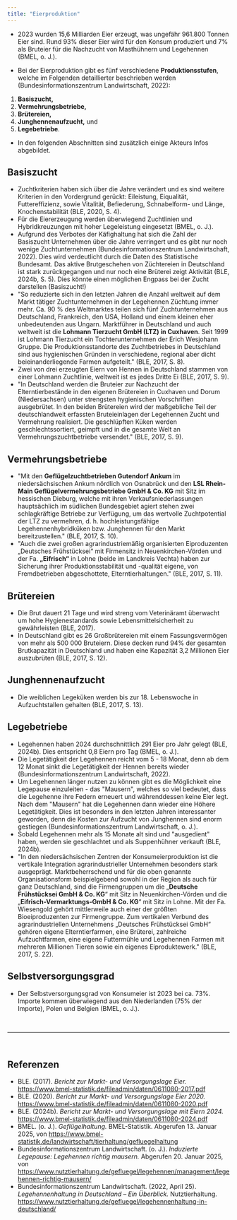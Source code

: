 ```yaml
---
title: "Eierproduktion"
---
```


- 2023 wurden 15,6 Milliarden Eier erzeugt, was ungefähr 961.800 Tonnen Eier sind. Rund 93% dieser Eier wird für den Konsum produziert und 7% als Bruteier für die Nachzucht von Masthühnern und Legehennen (BMEL, o. J.).

- Bei der Eierproduktion gibt es fünf verschiedene **Produktionsstufen**, welche im Folgenden detaillierter beschrieben werden (Bundesinformationszentrum Landwirtschaft, 2022):
1. **Basiszucht,**
2. **Vermehrungsbetriebe,**
3. **Brütereien,**
4. **Junghennenaufzucht,** und
5. **Legebetriebe**.


- In den folgenden Abschnitten sind zusätzlich einige Akteurs Infos abgebildet.


## Basiszucht 
- Zuchtkriterien haben sich über die Jahre verändert und es sind weitere Kriterien in den Vordergrund gerückt: Eileistung, Eiqualität, Futtereffizienz, sowie Vitalität, Befiederung, Schnabelform- und Länge, Knochenstabilität (BLE, 2020, S. 4).
- Für die Eiererzeugung werden überwiegend Zuchtlinien und Hybridkreuzungen mit hoher Legeleistung eingesetzt (BMEL, o. J.).
- Aufgrund des Verbotes der Käfighaltung hat sich die Zahl der Basiszucht Unternehmen über die Jahre verringert und es gibt nur noch wenige Zuchtunternehmen (Bundesinformationszentrum Landwirtschaft, 2022). Dies wird verdeutlicht durch die Daten des Statistische Bundesamt. Das aktive Brutgeschehen von Züchtereien in Deutschland ist stark zurückgegangen und nur noch eine Brüterei zeigt Aktivität (BLE, 2024b, S. 5). Dies könnte einen möglichen Engpass bei der Zucht darstellen (Basiszucht!) 
- "So reduzierte sich in den letzten Jahren die Anzahl weltweit auf dem Markt tätiger Zuchtunternehmen in der Legehennen Züchtung immer mehr. Ca. 90 % des Weltmarktes teilen sich fünf Zuchtunternehmen aus Deutschland, Frankreich, den USA, Holland und einem kleinen eher unbedeutenden aus Ungarn. Marktführer in Deutschland und auch weltweit ist die **Lohmann Tierzucht GmbH (LTZ) in Cuxhaven**. Seit 1999 ist Lohmann Tierzucht ein Tochterunternehmen der Erich Wesjohann Gruppe. Die Produktionsstandorte des Zuchtbetriebes in Deutschland sind aus hygienischen Gründen in verschiedene, regional aber dicht beieinanderliegende Farmen aufgeteilt." (BLE, 2017, S. 8).
- Zwei von drei erzeugten Eiern von Hennen in Deutschland stammen von einer Lohmann Zuchtlinie, weltweit ist es jedes Dritte Ei (BLE, 2017, S. 9). 
- "In Deutschland werden die Bruteier zur Nachzucht der Elterntierbestände in den eigenen Brütereien in Cuxhaven und Dorum (Niedersachsen) unter strengsten hygienischen Vorschriften ausgebrütet. In den beiden Brütereien wird der maßgebliche Teil der deutschlandweit erfassten Bruteieinlagen der Legehennen Zucht und Vermehrung realisiert. Die geschlüpften Küken werden geschlechtssortiert, geimpft und in die gesamte Welt an Vermehrungszuchtbetriebe versendet." (BLE, 2017, S. 9).


## Vermehrungsbetriebe
- "Mit den **Geflügelzuchtbetrieben Gutendorf Ankum** im niedersächsischen Ankum nördlich von Osnabrück und den **LSL Rhein-Main Geflügelvermehrungsbetriebe GmbH & Co. KG** mit Sitz im hessischen Dieburg, welche mit ihren Verkaufsniederlassungen hauptsächlich im südlichen Bundesgebiet agiert stehen zwei schlagkräftige Betriebe zur Verfügung, um das wertvolle Zuchtpotential der LTZ zu vermehren, d. h. hochleistungsfähige Legehennenhybridküken bzw. Junghennen für den Markt bereitzustellen." (BLE, 2017, S. 10).
- "Auch die zwei großen agrarindustriemäßig organisierten Eiproduzenten „Deutsches Frühstücksei“ mit Firmensitz in Neuenkirchen-Vörden und der Fa. **„Eifrisch“** in Lohne (beide im Landkreis Vechta) haben zur Sicherung ihrer Produktionsstabilität und -qualität eigene, von Fremdbetrieben abgeschottete, Elterntierhaltungen." (BLE, 2017, S. 11).


## Brütereien
- Die Brut dauert 21 Tage und wird streng vom Veterinäramt überwacht um hohe Hygienestandards sowie Lebensmittelsicherheit zu gewährleisten (BLE, 2017).
- In Deutschland gibt es 26 Großbrütereien mit einem Fassungsvermögen von mehr als 500 000 Bruteiern. Diese decken rund 94% der gesamten Brutkapazität in Deutschland und haben eine Kapazität 3,2 Millionen Eier auszubrüten (BLE, 2017, S. 12).


## Junghennenaufzucht
- Die weiblichen Legeküken werden bis zur 18. Lebenswoche in Aufzuchtstallen gehalten (BLE, 2017, S. 13).



## Legebetriebe
- Legehennen haben 2024 durchschnittlich 291 Eier pro Jahr gelegt (BLE, 2024b). Dies entspricht 0,8 Eiern pro Tag (BMEL, o. J.).
- Die Legetätigkeit der Legehennen reicht vom 5 - 18 Monat, denn ab dem 12 Monat sinkt die Legetätigkeit der Hennen bereits wieder (Bundesinformationszentrum Landwirtschaft, 2022). 
- Um Legehennen länger nutzen zu können gibt es die Möglichkeit eine Legepause einzuleiten - das "Mausern", welches so viel bedeutet, dass die Legehenne ihre Federn erneuert und währenddessen keine Eier legt. Nach dem "Mausern" hat die Legehennen dann wieder eine Höhere Legetätigkeit. Dies ist besonders in den letzten Jahren interessanter geworden, denn die Kosten zur Aufzucht von Junghennen sind enorm gestiegen (Bundesinformationszentrum Landwirtschaft, o. J.). 
- Sobald Legehennen mehr als 15 Monate alt sind und "ausgedient" haben, werden sie geschlachtet und als Suppenhühner verkauft (BLE, 2024b). 
- "In den niedersächsischen Zentren der Konsumeierproduktion ist die vertikale Integration agrarindustrieller Unternehmen besonders stark ausgeprägt. Marktbeherrschend und für die oben genannte Organisationsform beispielgebend sowohl in der Region als auch für ganz Deutschland, sind die Firmengruppen um die „**Deutsche Frühstücksei GmbH & Co. KG**“ mit Sitz in Neuenkirchen-Vörden und die „**Eifrisch-Vermarktungs-GmbH & Co. KG**“ mit Sitz in Lohne. Mit der Fa. Wiesengold gehört mittlerweile auch einer der größten Bioeiproduzenten zur Firmengruppe. Zum vertikalen Verbund des agrarindustriellen Unternehmens „Deutsches Frühstücksei GmbH“ gehören eigene Elterntierfarmen, eine Brüterei, zahlreiche Aufzuchtfarmen, eine eigene Futtermühle und Legehennen Farmen mit mehreren Millionen Tieren sowie ein eigenes Eiproduktewerk." (BLE, 2017, S. 22).


## Selbstversorgungsgrad
- Der Selbstversorgungsgrad von Konsumeier ist 2023 bei ca. 73%. Importe kommen überwiegend aus den Niederlanden (75% der Importe), Polen und Belgien (BMEL, o. J.).


<br>

---

<br> 

## Referenzen
- BLE. (2017). *Bericht zur Markt- und Versorgungslage Eier.* <https://www.bmel-statistik.de/fileadmin/daten/0611080-2017.pdf>
- BLE. (2020). *Bericht zur Markt- und Versorgungslage Eier 2020.* <https://www.bmel-statistik.de/fileadmin/daten/0611080-2020.pdf>
- BLE. (2024b). *Bericht zur Markt- und Versorgungslage mit Eiern 2024.* <https://www.bmel-statistik.de/fileadmin/daten/0611080-2024.pdf>
- BMEL. (o. J.). *Geflügelhaltung.* BMEL-Statistik. Abgerufen 13. Januar 2025, von <https://www.bmel-statistik.de/landwirtschaft/tierhaltung/gefluegelhaltung>
- Bundesinformationszentrum Landwirtschaft. (o. J.). *Induzierte Legepause: Legehennen richtig mausern.* Abgerufen 20. Januar 2025, von <https://www.nutztierhaltung.de/gefluegel/legehennen/management/legehennen-richtig-mausern/>
- Bundesinformationszentrum Landwirtschaft. (2022, April 25). *Legehennenhaltung in Deutschland – Ein Überblick.* Nutztierhaltung. <https://www.nutztierhaltung.de/gefluegel/legehennenhaltung-in-deutschland/>
